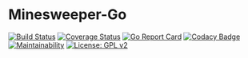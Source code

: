# Minesweeper-Go

[![Build Status](https://travis-ci.org/rrborja/minesweeper-go.svg?branch=master)](https://travis-ci.org/rrborja/minesweeper-go)
[![Coverage Status](https://coveralls.io/repos/github/rrborja/minesweeper-go/badge.svg?branch=master)](https://coveralls.io/github/rrborja/minesweeper-go?branch=master)
[![Go Report Card](https://goreportcard.com/badge/github.com/rrborja/minesweeper-go)](https://goreportcard.com/report/github.com/rrborja/minesweeper-go)
[![Codacy Badge](https://api.codacy.com/project/badge/Grade/87ca3506f37248bc901e122ce0f57d8a)](https://www.codacy.com/app/rrborja/minesweeper-go?utm_source=github.com&amp;utm_medium=referral&amp;utm_content=rrborja/minesweeper-go&amp;utm_campaign=Badge_Grade)
[![Maintainability](https://api.codeclimate.com/v1/badges/023c630044d1398afc79/maintainability)](https://codeclimate.com/github/rrborja/minesweeper-go/maintainability)
[![License: GPL v2](https://img.shields.io/badge/License-GPL%20v2-blue.svg)](https://www.gnu.org/licenses/old-licenses/gpl-2.0.en.html)